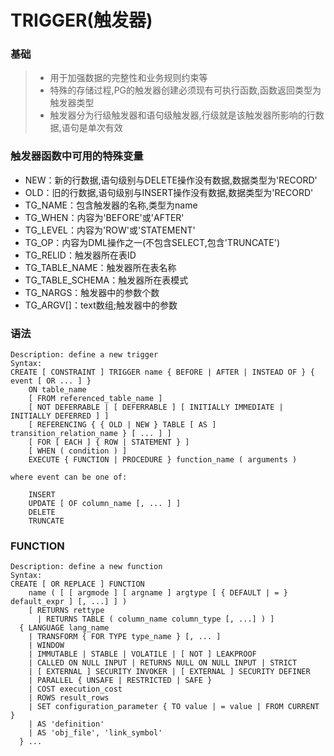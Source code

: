 # TRIGGER(触发器)
### 基础
>* 用于加强数据的完整性和业务规则约束等
>* 特殊的存储过程,PG的触发器创建必须现有可执行函数,函数返回类型为触发器类型
>* 触发器分为行级触发器和语句级触发器,行级就是该触发器所影响的行数据,语句是单次有效

### 触发器函数中可用的特殊变量
* NEW：新的行数据,语句级别与DELETE操作没有数据,数据类型为'RECORD'
* OLD：旧的行数据,语句级别与INSERT操作没有数据,数据类型为'RECORD'
* TG_NAME：包含触发器的名称,类型为name
* TG_WHEN：内容为'BEFORE'或'AFTER'
* TG_LEVEL：内容为'ROW'或'STATEMENT'
* TG_OP：内容为DML操作之一(不包含SELECT,包含'TRUNCATE')
* TG_RELID：触发器所在表ID
* TG_TABLE_NAME：触发器所在表名称
* TG_TABLE_SCHEMA：触发器所在表模式
* TG_NARGS：触发器中的参数个数
* TG_ARGV[]：text数组;触发器中的参数
### 语法
```
Description: define a new trigger
Syntax:
CREATE [ CONSTRAINT ] TRIGGER name { BEFORE | AFTER | INSTEAD OF } { event [ OR ... ] }
    ON table_name
    [ FROM referenced_table_name ]
    [ NOT DEFERRABLE | [ DEFERRABLE ] [ INITIALLY IMMEDIATE | INITIALLY DEFERRED ] ]
    [ REFERENCING { { OLD | NEW } TABLE [ AS ] transition_relation_name } [ ... ] ]
    [ FOR [ EACH ] { ROW | STATEMENT } ]
    [ WHEN ( condition ) ]
    EXECUTE { FUNCTION | PROCEDURE } function_name ( arguments )

where event can be one of:

    INSERT
    UPDATE [ OF column_name [, ... ] ]
    DELETE
    TRUNCATE
```
### FUNCTION
```
Description: define a new function
Syntax:
CREATE [ OR REPLACE ] FUNCTION
    name ( [ [ argmode ] [ argname ] argtype [ { DEFAULT | = } default_expr ] [, ...] ] )
    [ RETURNS rettype
      | RETURNS TABLE ( column_name column_type [, ...] ) ]
  { LANGUAGE lang_name
    | TRANSFORM { FOR TYPE type_name } [, ... ]
    | WINDOW
    | IMMUTABLE | STABLE | VOLATILE | [ NOT ] LEAKPROOF
    | CALLED ON NULL INPUT | RETURNS NULL ON NULL INPUT | STRICT
    | [ EXTERNAL ] SECURITY INVOKER | [ EXTERNAL ] SECURITY DEFINER
    | PARALLEL { UNSAFE | RESTRICTED | SAFE }
    | COST execution_cost
    | ROWS result_rows
    | SET configuration_parameter { TO value | = value | FROM CURRENT }
    | AS 'definition'
    | AS 'obj_file', 'link_symbol'
  } ...

```

